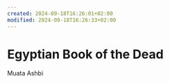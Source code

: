 ```yaml
---
created: 2024-09-18T16:26:01+02:00
modified: 2024-09-18T16:26:33+02:00
---
```


# Egyptian Book of the Dead

Muata Ashbi

